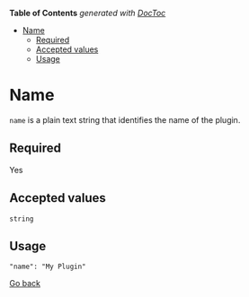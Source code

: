<!-- START doctoc generated TOC please keep comment here to allow auto update -->
<!-- DON'T EDIT THIS SECTION, INSTEAD RE-RUN doctoc TO UPDATE -->
**Table of Contents**  *generated with [DocToc](https://github.com/thlorenz/doctoc)*

- [Name](#name)
  - [Required](#required)
  - [Accepted values](#accepted-values)
  - [Usage](#usage)

<!-- END doctoc generated TOC please keep comment here to allow auto update -->

# Name

`name` is a plain text string that identifies the name of the plugin.

## Required
Yes

## Accepted values
`string`

## Usage
```
"name": "My Plugin"
```

[Go back](MANIFEST.md)
